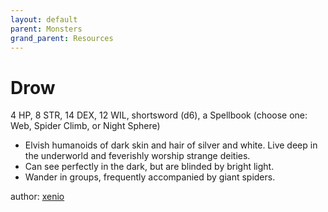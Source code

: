 ```yaml
---
layout: default
parent: Monsters
grand_parent: Resources
---
```


# Drow

4 HP, 8 STR, 14 DEX, 12 WIL, shortsword (d6), a Spellbook (choose one: Web, Spider Climb, or Night Sphere)  

- Elvish humanoids of dark skin and hair of silver and white.   Live deep in the underworld and feverishly worship strange deities.  
- Can see perfectly in the dark, but are blinded by bright light.  
- Wander in groups, frequently accompanied by giant spiders.  

author: [xenio](https://xenioinabottle.blogspot.com)

